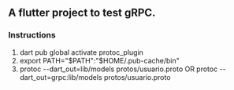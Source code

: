 ## A flutter project to test gRPC.  


### Instructions
1. dart pub global activate protoc_plugin
2. export PATH="$PATH":"$HOME/.pub-cache/bin"
3. protoc --dart_out=lib/models protos/usuario.proto OR protoc --dart_out=grpc:lib/models protos/usuario.proto 